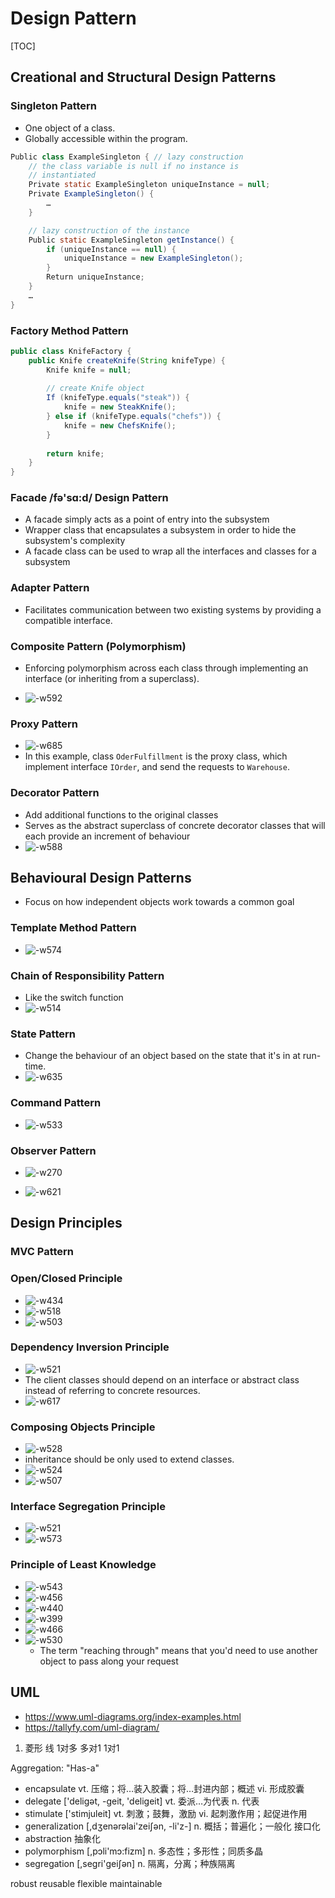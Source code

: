 # Design Pattern

[TOC]

## Creational and Structural Design Patterns

### Singleton Pattern

* One object of a class.
* Globally accessible within the program.

```java
Public class ExampleSingleton { // lazy construction
    // the class variable is null if no instance is
    // instantiated
    Private static ExampleSingleton uniqueInstance = null;
    Private ExampleSingleton() {
        …
    }

    // lazy construction of the instance
    Public static ExampleSingleton getInstance() {
        if (uniqueInstance == null) {
            uniqueInstance = new ExampleSingleton();
        }
        Return uniqueInstance;
    }
    …
}
```

### Factory Method Pattern

```java
public class KnifeFactory {
    public Knife createKnife(String knifeType) {
        Knife knife = null;
        
        // create Knife object
        If (knifeType.equals("steak")) {
            knife = new SteakKnife();
        } else if (knifeType.equals("chefs")) {
            knife = new ChefsKnife();
        }
        
        return knife;
    }
}
```

### Facade /fə'sɑ:d/ Design Pattern

* A facade simply acts as a point of entry into the subsystem
* Wrapper class that encapsulates a subsystem in order to hide the subsystem's complexity
* A facade class can be used to wrap all the interfaces and classes for a subsystem

###  Adapter Pattern

* Facilitates communication between two existing systems by providing a compatible interface.

###  Composite Pattern (Polymorphism)

* Enforcing polymorphism across each class through implementing an interface (or inheriting from a superclass).

* ![-w592](media/15378891794805.jpg)

### Proxy Pattern

* ![-w685](media/15379016761283.jpg)
* In this example, class `OderFulfillment` is the proxy class, which implement interface `IOrder`, and send the requests to `Warehouse`.

### Decorator Pattern

* Add additional functions to the original classes
* Serves as the abstract superclass of concrete decorator classes that will each provide an increment of behaviour
* ![-w588](media/15378898010827.jpg)

## Behavioural Design Patterns

* Focus on how independent objects work towards a common goal

### Template Method Pattern

* ![-w574](media/15378904848603.jpg)

### Chain of Responsibility Pattern
* Like the switch function
* ![-w514](media/15379013737005.jpg)

### State Pattern
* Change the behaviour of an object based on the state that it's in at run-time. 
* ![-w635](media/15379015822307.jpg)

### Command Pattern
* ![-w533](media/15379019173343.jpg)

### Observer Pattern
* ![-w270](media/15379020909299.jpg)

* ![-w621](media/15379020717517.jpg)

## Design Principles

### MVC Pattern

### Open/Closed Principle
* ![-w434](media/15379022260343.jpg)
* ![-w518](media/15379024534850.jpg)
* ![-w503](media/15379025207676.jpg)

### Dependency Inversion Principle
* ![-w521](media/15379026409815.jpg)
* The client classes should depend on an interface or abstract class instead of referring to concrete resources.
* ![-w617](media/15379028292063.jpg)

### Composing Objects Principle
* ![-w528](media/15379031568909.jpg)
* inheritance should be only used to extend classes.
* ![-w524](media/15379033903420.jpg)
* ![-w507](media/15379034532582.jpg)

### Interface Segregation Principle
* ![-w521](media/15379036093067.jpg)
* ![-w573](media/15379036609100.jpg)

### Principle of Least Knowledge
* ![-w543](media/15379037487389.jpg)
* ![-w456](media/15379037939476.jpg)
* ![-w440](media/15379038045321.jpg)
* ![-w399](media/15379038150048.jpg)
* ![-w466](media/15379038318110.jpg)
* ![-w530](media/15379038504003.jpg)
    *  The term "reaching through" means that you'd need to use another object to pass along your request


## UML

* https://www.uml-diagrams.org/index-examples.html
* https://tallyfy.com/uml-diagram/



1. 菱形 线 1对多 多对1 1对1


Aggregation: "Has-a"

* encapsulate vt. 压缩；将…装入胶囊；将…封进内部；概述 vi. 形成胶囊
* delegate ['deliɡət, -ɡeit, 'deliɡeit] vt. 委派…为代表 n. 代表
* stimulate ['stimjuleit] vt. 刺激；鼓舞，激励 vi. 起刺激作用；起促进作用
* generalization [,dʒenərəlai'zeiʃən, -li'z-] n. 概括；普遍化；一般化 接口化
* abstraction 抽象化
* polymorphism [,pɔli'mɔ:fizm] n. 多态性；多形性；同质多晶
* segregation [,seɡri'ɡeiʃən] n. 隔离，分离；种族隔离


robust
reusable
flexible 
maintainable